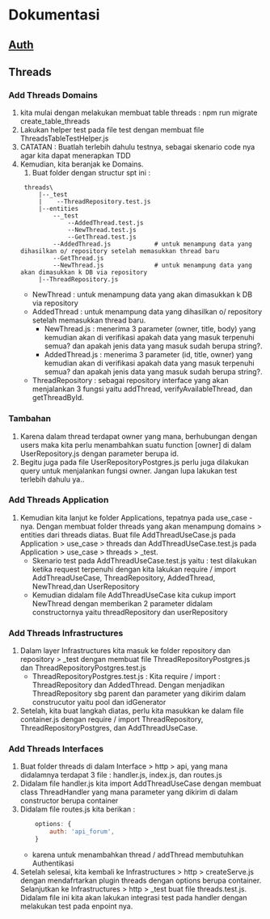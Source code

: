 #  Dokumentasi
## [Auth]('./../README-AUTH.md')
## Threads
### Add Threads Domains
1. kita mulai dengan melakukan membuat table threads : npm run migrate create_table_threads
2. Lakukan helper test pada file test dengan membuat file ThreadsTableTestHelper.js
3. CATATAN : Buatlah terlebih dahulu testnya, sebagai skenario code nya agar kita dapat menerapkan TDD
4. Kemudian, kita beranjak ke Domains.
   1. Buat folder dengan structur spt ini :
   ```
    threads\
        |--_test
        |    --ThreadRepository.test.js
        |--entities
            --_test
                --AddedThread.test.js   
                --NewThread.test.js     
                --GetThread.test.js              
            --AddedThread.js            # untuk menampung data yang dihasilkan o/ repository setelah memasukkan thread baru
            --GetThread.js              
            --NewThread.js              # untuk menampung data yang akan dimasukkan k DB via repository  
        |--ThreadRepository.js            
    ```
    - NewThread : untuk menampung data yang akan dimasukkan k DB via repository
    - AddedThread : untuk menampung data yang dihasilkan o/ repository setelah memasukkan thread baru. 
        - NewThread.js : menerima 3 parameter (owner, title, body) yang kemudian akan di verifikasi apakah data yang masuk terpenuhi semua? dan apakah jenis data yang masuk sudah berupa string?.
        - AddedThread.js : menerima 3 parameter (id, title, owner) yang kemudian akan di verifikasi apakah data yang masuk terpenuhi semua? dan apakah jenis data yang masuk sudah berupa string?.
    - ThreadRepository : sebagai repository interface yang akan menjalankan 3 fungsi yaitu addThread, verifyAvailableThread, dan getThreadById. 

### Tambahan
1. Karena dalam thread terdapat owner yang mana, berhubungan dengan users maka kita perlu menambahkan suatu function [owner] di dalam UserRepository.js dengan parameter berupa id.
2. Begitu juga pada file UserRepositoryPostgres.js perlu juga dilakukan query untuk menjalankan fungsi owner. Jangan lupa lakukan test terlebih dahulu ya..

### Add Threads Application
1. Kemudian kita lanjut ke folder Applications, tepatnya pada use_case -nya. Dengan membuat folder threads yang akan menampung domains > entities dari threads diatas. Buat file AddThreadUseCase.js pada Application > use_case > threads dan AddThreadUseCase.test.js pada Application > use_case > threads > _test.
    - Skenario test pada AddThreadUseCase.test.js yaitu : test dilakukan ketika request terpenuhi dengan kita lakukan require / import AddThreadUseCase, ThreadRepository, AddedThread, NewThread,dan UserRepository
    - Kemudian didalam file AddThreadUseCase kita cukup import NewThread dengan memberikan 2 parameter didalam constructornya yaitu threadRepository dan userRepository

### Add Threads Infrastructures
1. Dalam layer Infrastructures  kita masuk ke folder repository dan repository > _test dengan membuat file ThreadRepositoryPostgres.js dan ThreadRepositoryPostgres.test.js
    - ThreadRepositoryPostgres.test.js : Kita require / import : ThreadRepository dan AddedThread. Dengan menjadikan ThreadRepository sbg parent dan parameter yang dikirim dalam construcutor yaitu pool dan idGenerator
2. Setelah, kita buat langkah diatas, perlu kita masukkan ke dalam file container.js dengan require / import ThreadRepository, ThreadRepositoryPostgres, dan AddThreadUseCase. 

### Add Threads Interfaces
1. Buat folder threads di dalam Interface > http > api, yang mana didalamnya terdapat 3 file : handler.js, index.js, dan routes.js
2. Didalam file handler.js kita import AddThreadUseCase dengan membuat class ThreadHandler yang mana parameter yang dikirim di dalam constructor berupa container
3. Didalam file routes.js kita berikan :
    ```js
        options: {
            auth: 'api_forum',
        }
    ```
    - karena untuk menambahkan thread / addThread membutuhkan Authentikasi
4. Setelah selesai, kita kembali ke Infrastructures > http > createServe.js dengan mendafrtarkan plugin threads dengan options berupa container. Selanjutkan ke Infrastructures > http > _test buat file threads.test.js. Didalam file ini kita akan lakukan integrasi test pada handler dengan melakukan test pada enpoint nya.

<!-- ### Get Threads Domains
1. Fitur thread selain add juga ada Get. Untuk fungsi get thread dilakukan berdasarkan id nya, sehingga kita perlu entitas untuk menjalankan fungsi ini. Maka, buat file GetThread.js pada folder entities beserta testnya juga dengan nama file GetThread.test.js. Sedangkan didalam ThreadRepository.js cukup dengan fungsi getThreadById. 
2. Dalam file GetThread.js menerima 5 parameter yaitu id, username, title, body, date dalam fungsi this._verifyPayload

### Get Threads Application
1. untuk folder Applications nya, didalam folder use_case => Buat file GetThreadUseCase.js  -->